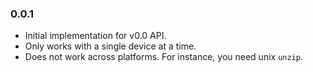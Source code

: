 ### 0.0.1

+ Initial implementation for v0.0 API.
+ Only works with a single device at a time.
+ Does not work across platforms. For instance, you need unix `unzip`.
